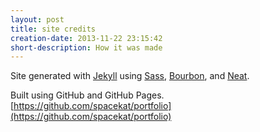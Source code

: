 ```yaml
---
layout: post
title: site credits
creation-date: 2013-11-22 23:15:42
short-description: How it was made
---
```


Site generated with [Jekyll](http://jekyllrb.com/) using [Sass](http://sass-lang.com/), [Bourbon](http://bourbon.io/), and [Neat](http://neat.bourbon.io/).

Built using GitHub and GitHub Pages. [https://github.com/spacekat/portfolio](https://github.com/spacekat/portfolio)
